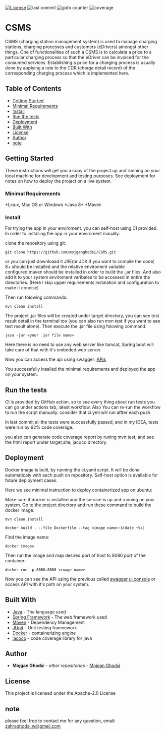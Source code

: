 
[![License](https://img.shields.io/badge/License-Apache_2.0-blue.svg)](https://opensource.org/licenses/Apache-2.0)
![last commit](https://img.shields.io/github/last-commit/mojganghodsi/CSMS)
![goto counter](https://img.shields.io/github/search/mojganghodsi/CSMS/goto)
![coverage](https://img.shields.io/codecov/c/github/mojganghodsi/CSMS)
<!--
![build](https://img.shields.io/github/workflow/status/mojganghodsi/CSMS/ci)
-->
# CSMS

CSMS (charging station management system) is used to manage charging stations, charging
processes and customers (eDrivers) amongst other things. One of functionalities of such a CSMS is to calculate a price to a particular charging process so that the eDriver can be invoiced for the consumed services. Establishing a price for a charging process is usually done by applying a rate to the CDR (charge detail record) of the corresponding charging process which is implemented here.

## Table of Contents

- [Getting Started](#getting-started)
- [Minimal Requirements](#minimal-requirements)
- [Install](#install)
- [Run the tests](#run-the-tests)
- [Deployment](#deployment)
- [Built With](#built-with)
- [License](#license)
- [Author](#author)
- [note](#note)



## Getting Started

These instructions will get you a copy of the project up and running on your local machine for development and testing purposes. See deployment for notes on how to deploy the project on a live system.

### Minimal Requirements

*Linux, Mac OS or Windows
*Java 8+
*Maven

### Install

For trying the app in your enviroment. you can self-host using CI provided. In order to installing the app in your enviroment maually:

clone the repository using git:
```
git clone https://github.com/mojganghodsi/CSMS.git
```
or you can just downloaad it
JRE(or JDK if you want to compile the code) 8+ should be installed and the relative enviroment variable configured.maven should be installed in order to build the .jar files. And also add it to your system enviroment varibales to be accessed in entire the directories. (Here I skip upper requirements instalation and configuration to make it concise)

Then run folowing commands:
```
mvn clean install
```
The project .jar files will be created under target directory, you can see test result detail in the terminal too (you can also run mvn test if you want to see test result alone). Then execute the .jar file using folowing command:
```
java -jar <your .jar file name>
```

Here there is no need to use any web server like tomcat, Spring boot will take care of that with it's embeded web server.

Now you can access the api using swagger: [APIs](http://localhost:8080/csms-api/swagger-ui.html#/)

You successfully insalled the minimal requirements and deployed the app on your system.

## Run the tests

CI is provided by GitHub action, so to see every thing about run tests you can go under actions tab, latest workflow. Also You can re-run the workflow to run the script manually. consider that ci.yml will run aftter each push.

In last commit all the tests were successfully passed, and in my IDEA, tests were run by 92% code coverage.

you also can generate code coverage report by runing mvn test, and see the html report under target,site, jacoco directory.

## Deployment

Docker image is built, by running the ci.yaml script. It will be done automaticaly with each push on repository. Self-host option is available for future deployment cases.


Here we see minimal instruction to deploy containerized app on ubuntu:

Make sure if docker is installed and the service is up and running on your system. Go to the project directory and run these command to build the docker image:
```
mvn clean install
```
```
docker build . --file Dockerfile --tag <image name>:$(date +%s)
```
Find the image name:
```
docker images
```
Then run the image and map desired port of host to 8080 port of the container:
```
docker run -p 8080:8080 <image name>
```
Now you can see the API using the previous called [swagger ui console](http://localhost:8080/csms-api/swagger-ui.html#/) or access API with it's path on your system.


## Built With

* [Java](https://www.java.com/en/) - The language used
* [Spring Framework](https://spring.io/) - The web framework used
* [Maven](https://maven.apache.org/) - Dependency Management
* [JUnit](https://junit.org/) - Unit testing frameework
* [Docker](https://www.docker.com/) - containerizing engine
* [jacoco](https://www.jacoco.org/jacoco/trunk/index.html) - code coverage library for java

## Author

* **Mojgan Ghodsi** - *other repositories* - [Mojgan Ghodsi](https://github.com/mojganghodsi)

## License

This project is licensed under the Apache-2.0 License


## note
please feel free to contact me for any question, email: zahraghodsi.w@gmail.com

